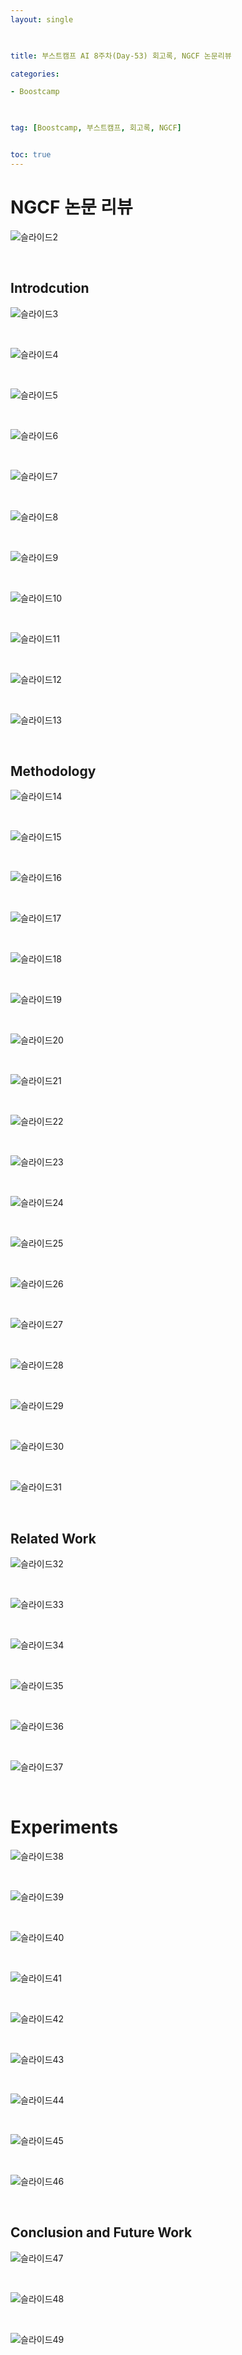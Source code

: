 ```yaml
---
layout: single

  

title: 부스트캠프 AI 8주차(Day-53) 회고록, NGCF 논문리뷰

categories:

- Boostcamp

  

tag: [Boostcamp, 부스트캠프, 회고록, NGCF]


toc: true
---
```

# NGCF 논문 리뷰

![슬라이드2](https://user-images.githubusercontent.com/94548914/201319947-5af78e3b-7318-42db-83b8-dcac574d4ce7.png)

<br>

## Introdcution
![슬라이드3](https://user-images.githubusercontent.com/94548914/201319953-845a98c4-4629-4dea-ab31-5b14a45d970b.png)

<br>

![슬라이드4](https://user-images.githubusercontent.com/94548914/201319958-d9318175-2041-414d-a47b-68d1a7a25251.png)

<br>

![슬라이드5](https://user-images.githubusercontent.com/94548914/201319967-9d386897-ccdf-4120-8f11-1449241b53cd.png)

<br>

![슬라이드6](https://user-images.githubusercontent.com/94548914/201319969-1f0a990b-21d2-493f-890e-0d0d56725429.png)

<br>

![슬라이드7](https://user-images.githubusercontent.com/94548914/201319971-a0098985-2211-41ac-93c4-b616bc39a505.png)

<br>

![슬라이드8](https://user-images.githubusercontent.com/94548914/201319974-460def50-9800-48f6-860a-81f4480fb8b4.png)

<br>

![슬라이드9](https://user-images.githubusercontent.com/94548914/201319976-1ccb580f-a94e-4eb5-92e3-ff74c3f4b972.png)

<br>

![슬라이드10](https://user-images.githubusercontent.com/94548914/201319977-cf54e383-573e-489c-b383-84115e6cd897.png)

<br>

![슬라이드11](https://user-images.githubusercontent.com/94548914/201319980-25203d6a-9498-4f00-92e9-db7ae3618369.png)

<br>

![슬라이드12](https://user-images.githubusercontent.com/94548914/201319983-33fcf664-c66a-498d-93c8-1e853295b441.png)

<br>

![슬라이드13](https://user-images.githubusercontent.com/94548914/201319989-0b87ca9c-69ab-4843-a57f-d3cb82e3ac3c.png)

<br>

## Methodology
![슬라이드14](https://user-images.githubusercontent.com/94548914/201319991-9ecf6c78-27cd-4b82-9961-01c2c42ca6e5.png)

<br>

![슬라이드15](https://user-images.githubusercontent.com/94548914/201319995-519bf851-1089-42f0-b845-c1613c9bbb53.png)

<br>

![슬라이드16](https://user-images.githubusercontent.com/94548914/201320000-0279bed1-4747-4aab-87b1-a6aee8746d11.png)

<br>

![슬라이드17](https://user-images.githubusercontent.com/94548914/201320003-3badbe48-3819-4352-b954-cdf8a5b1d342.png)

<br>

![슬라이드18](https://user-images.githubusercontent.com/94548914/201320007-feb0dd24-42f6-483b-9815-c9fbcfd1e7a2.png)

<br>

![슬라이드19](https://user-images.githubusercontent.com/94548914/201320010-1491c8af-085a-44cc-8738-30d92869c4be.png)

<br>

![슬라이드20](https://user-images.githubusercontent.com/94548914/201320015-4cc9c344-0e58-4f76-91af-0f03f4b84b2a.png)

<br>

![슬라이드21](https://user-images.githubusercontent.com/94548914/201320018-3c8fc568-8cc4-4215-badc-d3d68db8c41c.png)

<br>

![슬라이드22](https://user-images.githubusercontent.com/94548914/201320023-1ecd5706-a423-4368-babf-055a67c27aca.png)

<br>

![슬라이드23](https://user-images.githubusercontent.com/94548914/201320029-55fac95f-0863-431f-9783-cb18a1a0523e.png)

<br>

![슬라이드24](https://user-images.githubusercontent.com/94548914/201320032-98e55c7f-58e0-41ba-9055-a67535366c70.png)

<br>

![슬라이드25](https://user-images.githubusercontent.com/94548914/201320036-9334ac10-17aa-4e59-b53f-b4a03d0fc767.png)

<br>

![슬라이드26](https://user-images.githubusercontent.com/94548914/201320037-27476513-4ba8-468a-a653-e2701892c832.png)

<br>

![슬라이드27](https://user-images.githubusercontent.com/94548914/201320039-edbcd3ac-fc05-46c8-b942-f017a95fa446.png)

<br>

![슬라이드28](https://user-images.githubusercontent.com/94548914/201320042-6d6aa905-a757-4e89-8cb6-308f1542f343.png)

<br>

![슬라이드29](https://user-images.githubusercontent.com/94548914/201320048-b061c768-d534-4336-9f1b-3944a21d6aab.png)

<br>

![슬라이드30](https://user-images.githubusercontent.com/94548914/201320051-0f7d34e5-7099-44d4-aa5f-02f347e2bd83.png)

<br>

![슬라이드31](https://user-images.githubusercontent.com/94548914/201320054-7f9cf524-b227-4847-8a77-3d58586dfee8.png)

<br>

## Related Work
![슬라이드32](https://user-images.githubusercontent.com/94548914/201320055-b1c07e1e-7691-41a7-9979-bcadc79d9c94.png)

<br>

![슬라이드33](https://user-images.githubusercontent.com/94548914/201320061-7fe25b1c-9e46-43c1-a9fc-b43e16cb9a68.png)

<br>

![슬라이드34](https://user-images.githubusercontent.com/94548914/201320065-450632ac-d4d4-4e03-9c09-e6413f56b486.png)

<br>

![슬라이드35](https://user-images.githubusercontent.com/94548914/201320070-6f7f4a6e-6cc3-487e-a69f-5642962dd482.png)

<br>

![슬라이드36](https://user-images.githubusercontent.com/94548914/201320075-f1e7e107-c7e7-46ca-b6ae-2053da554a75.png)

<br>

![슬라이드37](https://user-images.githubusercontent.com/94548914/201320080-d386f7b5-fff3-4f80-81a0-9f4bb09d0bff.png)

<br>

# Experiments
![슬라이드38](https://user-images.githubusercontent.com/94548914/201320084-91433123-0487-4698-bc3c-6955b18014ed.png)

<br>

![슬라이드39](https://user-images.githubusercontent.com/94548914/201320087-b305d607-df4e-4352-807c-dc2d355b128b.png)

<br>

![슬라이드40](https://user-images.githubusercontent.com/94548914/201320088-939512bd-ec86-45a6-9a94-a76061533c27.png)

<br>

![슬라이드41](https://user-images.githubusercontent.com/94548914/201320091-4b9657c0-e3bf-4ceb-8d4a-0ee0720ad156.png)

<br>

![슬라이드42](https://user-images.githubusercontent.com/94548914/201320094-980826b0-dc21-43b6-b9ce-52e77c71c539.png)

<br>

![슬라이드43](https://user-images.githubusercontent.com/94548914/201320096-c0c71408-e751-42a4-aa85-06072f0e114f.png)

<br>

![슬라이드44](https://user-images.githubusercontent.com/94548914/201320099-84a9e326-3fbb-4afd-929e-0b145a55deb9.png)

<br>

![슬라이드45](https://user-images.githubusercontent.com/94548914/201320104-c5e274b5-87d1-4c73-a3f1-e5aaf085c7e7.png)

<br>

![슬라이드46](https://user-images.githubusercontent.com/94548914/201320108-f3ac1b65-936b-45f6-b28e-664d4ba55f5d.png)

<br>

## Conclusion and Future Work
![슬라이드47](https://user-images.githubusercontent.com/94548914/201320131-e2af10e5-30eb-4cfb-a01c-684c2ba0a216.png)

<br>


![슬라이드48](https://user-images.githubusercontent.com/94548914/201320132-d0aec9f2-4fa1-42d9-a495-bc255646a40f.png)

<br>

![슬라이드49](https://user-images.githubusercontent.com/94548914/201320137-60ca20c1-4fdc-4bc5-b110-c491966cec32.png)

<br>

